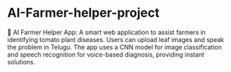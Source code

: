 # AI-Farmer-helper-project
🌿 AI Farmer Helper App: A smart web application to assist farmers in identifying tomato plant diseases. Users can upload leaf images and speak the problem in Telugu. The app uses a CNN model for image classification and speech recognition for voice-based diagnosis, providing instant solutions.
